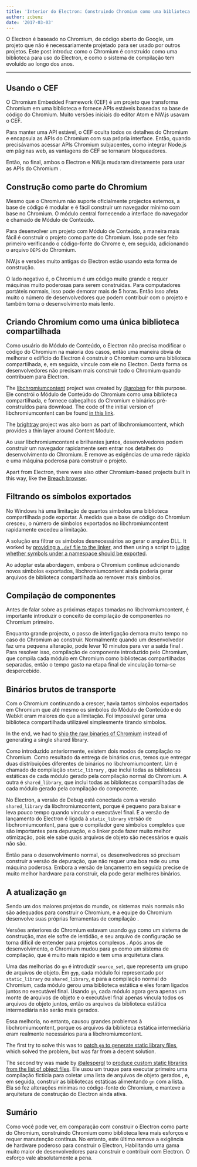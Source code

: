 ```yaml
---
title: 'Interior do Electron: Construindo Chromium como uma biblioteca'
author: zcbenz
date: '2017-03-03'
---
```


O Electron é baseado no Chromium, de código aberto do Google, um projeto que não é necessariamente projetado para ser usado por outros projetos. Este post introduz como o Chromium é construído como uma biblioteca para uso do Electron, e como o sistema de compilação tem evoluído ao longo dos anos.

---

## Usando o CEF

O Chromium Embedded Framework (CEF) é um projeto que transforma Chromium em uma biblioteca e fornece APIs estáveis baseadas na base de código do Chromium. Muito versões iniciais do editor Atom e NW.js usavam o CEF.

Para manter uma API estável, o CEF oculta todos os detalhes do Chromium e encapsula as APIs do Chromium com sua própria interface. Então, quando precisávamos acessar APIs Chromium subjacentes, como integrar Node.js em páginas web, as vantagens do CEF se tornaram bloqueadores.

Então, no final, ambos o Electron e NW.js mudaram diretamente para usar as APIs do Chromium .

## Construção como parte do Chromium

Mesmo que o Chromium não suporte oficialmente projectos externos, a base de código é modular e é fácil construir um navegador mínimo com base no Chromium. O módulo central fornecendo a interface do navegador é chamado de Módulo de Conteúdo.

Para desenvolver um projeto com Módulo de Conteúdo, a maneira mais fácil é construir o projeto como parte do Chromium. Isso pode ser feito primeiro verificando o código-fonte do Chrome e, em seguida, adicionando o arquivo `DEPS` do Chromium.

NW.js e versões muito antigas do Electron estão usando esta forma de construção.

O lado negativo é, o Chromium é um código muito grande e requer máquinas muito poderosas para serem construídas. Para computadores portáteis normais, isso pode demorar mais de 5 horas. Então isso afeta muito o número de desenvolvedores que podem contribuir com o projeto e também torna o desenvolvimento mais lento.

## Criando Chromium como uma única biblioteca compartilhada

Como usuário do Módulo de Conteúdo, o Electron não precisa modificar o código do Chromium na maioria dos casos, então uma maneira óbvia de melhorar o edifício do Electron é construir o Chromium como uma biblioteca compartilhada, e, em seguida, vincule com ele no Electron. Desta forma os desenvolvedores não precisam mais construir todo o Chromium quando contribuem para Electron.

The [libchromiumcontent][] project was created by [@aroben](https://github.com/aroben) for this purpose. Ele constrói o Módulo de Conteúdo do Chromium como uma biblioteca compartilhada, e fornece cabeçalhos do Chromium e binários pré-construídos para download. The code of the initial version of libchromiumcontent can be found [in this link][libcc-classic].

The [brightray][] project was also born as part of libchromiumcontent, which provides a thin layer around Content Module.

Ao usar libchromiumcontent e brilhantes juntos, desenvolvedores podem construir um navegador rapidamente sem entrar nos detalhes do desenvolvimento do Chromium. E remove as exigências de uma rede rápida e uma máquina poderosa para construir o projeto.

Apart from Electron, there were also other Chromium-based projects built in this way, like the [Breach browser][breach].

## Filtrando os símbolos exportados

No Windows há uma limitação de quantos símbolos uma biblioteca compartilhada pode exportar. À medida que a base de código do Chromium cresceu, o número de símbolos exportados no libchromiumcontent rapidamente excedeu a limitação.

A solução era filtrar os símbolos desnecessários ao gerar o arquivo DLL. It worked by [providing a `.def` file to the linker][libcc-def], and then using a script to [judge whether symbols under a namespace should be exported][libcc-filter].

Ao adoptar esta abordagem, embora o Chromium continue adicionando novos símbolos exportados, libchromiumcontent ainda poderia gerar arquivos de biblioteca compartilhada ao remover mais símbolos.

## Compilação de componentes

Antes de falar sobre as próximas etapas tomadas no libchromiumcontent, é importante introduzir o conceito de compilação de componentes no Chromium primeiro.

Enquanto grande projecto, o passo de interligação demora muito tempo no caso do Chromium ao construir. Normalmente quando um desenvolvedor faz uma pequena alteração, pode levar 10 minutos para ver a saída final . Para resolver isso, compilação de componente introduzido pelo Chromium, que compila cada módulo em Chromium como bibliotecas compartilhadas separadas, então o tempo gasto na etapa final de vinculação torna-se despercebido.

## Binários brutos de transporte

Com o Chromium continuando a crescer, havia tantos símbolos exportados em Chromium que até mesmo os símbolos do Módulo de Conteúdo e do Webkit eram maiores do que a limitação. Foi impossível gerar uma biblioteca compartilhada utilizável simplesmente tirando símbolos.

In the end, we had to [ship the raw binaries of Chromium][libcc-gyp] instead of generating a single shared library.

Como introduzido anteriormente, existem dois modos de compilação no Chromium. Como resultado da entrega de binários crus, temos que entregar duas distribuições diferentes de binários no libchromiumcontent. Um é chamado de compilação `static_library` , que inclui todas as bibliotecas estáticas de cada módulo gerado pela compilação normal do Chromium. A outra é `shared_library`, que inclui todas as bibliotecas compartilhadas de cada módulo gerado pela compilação do componente.

No Electron, a versão de Debug está conectada com a versão `shared_library` da libchromiumcontent, porque é pequeno para baixar e leva pouco tempo quando vincular o executável final. E a versão de lançamento do Electron é ligada à `static_library` versão de libchromiumcontent, para que o compilador gere símbolos completos que são importantes para depuração, e o linker pode fazer muito melhor otimização, pois ele sabe quais arquivos de objeto são necessários e quais não são.

Então para o desenvolvimento normal, os desenvolvedores só precisam construir a versão de depuração, que não requer uma boa rede ou uma máquina poderosa. Embora a versão de lançamento em seguida precise de muito melhor hardware para construir, ela pode gerar melhores binários.

## A atualização `gn`

Sendo um dos maiores projetos do mundo, os sistemas mais normais não são adequados para construir o Chromium, e a equipe do Chromium desenvolve suas próprias ferramentas de compilação .

Versões anteriores do Chromium estavam usando `gyp` como um sistema de construção, mas ele sofre de lentidão, e seu arquivo de configuração se torna difícil de entender para projetos complexos . Após anos de desenvolvimento, o Chromium mudou para `gn` como um sistema de compilação, que é muito mais rápido e tem uma arquitetura clara.

Uma das melhorias do `gn` é introduzir `source_set`, que representa um grupo de arquivos de objeto. Em `gyp`, cada módulo foi representado por `static_library` ou `shared_library`, e para a compilação normal do Chromium, cada módulo gerou uma biblioteca estática e eles foram ligados juntos no executável final. Usando `gn`, cada módulo agora gera apenas um monte de arquivos de objeto e o executável final apenas vincula todos os arquivos de objeto juntos, então os arquivos da biblioteca estática intermediária não serão mais gerados.

Essa melhoria, no entanto, causou grandes problemas à libchromiumcontent, porque os arquivos da biblioteca estática intermediária eram realmente necessários para a libchromiumcontent.

The first try to solve this was to [patch `gn` to generate static library files][libcc-gn-hack], which solved the problem, but was far from a decent solution.

The second try was made by [@alespergl](https://github.com/alespergl) to [produce custom static libraries from the list of object files][libcc-gn]. Ele usou um truque para executar primeiro uma compilação fictícia para coletar uma lista de arquivos de objeto gerados , e, em seguida, construir as bibliotecas estáticas alimentando `gn` com a lista. Ela só fez alterações mínimas no código-fonte do Chromium, e manteve a arquitetura de construção do Electron ainda ativa.

## Sumário

Como você pode ver, em comparação com construir o Electron como parte do Chromium, construindo Chromium como biblioteca leva mais esforços e requer manutenção contínua. No entanto, este último remove a exigência de hardware poderoso para construir o Electron, Habilitando uma gama muito maior de desenvolvedores para construir e contribuir com Electron. O esforço vale absolutamente a pena.

[libchromiumcontent]: https://github.com/electron/libchromiumcontent
[brightray]: https://github.com/electron/brightray
[breach]: https://www.quora.com/Is-Breach-Browser-still-in-development
[libcc-classic]: https://github.com/electron/libchromiumcontent/tree/873daa8c57efa053d48aa378ac296b0a1206822c
[libcc-def]: https://github.com/electron/libchromiumcontent/pull/11/commits/85ca0f60208eef2c5013a29bb4cf3d21feb5030b
[libcc-filter]: https://github.com/electron/libchromiumcontent/pull/47/commits/d2fed090e47392254f2981a56fe4208938e538cd
[libcc-gyp]: https://github.com/electron/libchromiumcontent/pull/98
[libcc-gn-hack]: https://github.com/electron/libchromiumcontent/pull/239
[libcc-gn]: https://github.com/electron/libchromiumcontent/pull/249

